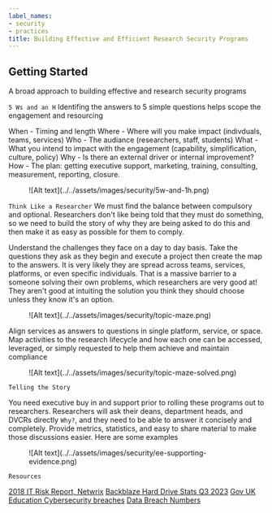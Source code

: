 ```yaml
---
label_names:
- security
- practices
title: Building Effective and Efficient Research Security Programs
---
```


## Getting Started

A broad approach to building effective and research security programs

`5 Ws and an H`
Identifing the answers to 5 simple questions helps scope the engagement and resourcing

When - Timing and length
Where - Where will you make impact (indivduals, teams, services)
Who - The audiance (researchers, staff, students)
What - What you intend to impact with the engagement (capability, simplification, culture, policy)
Why - Is there an external driver or internal improvement?
How - The plan: getting executive support, marketing, training, consulting, measurement, reporting, closure.

<figure markdown>
  ![Alt text](../../assets/images/security/5w-and-1h.png)
</figure>

`Think Like a Researcher`
We must find the balance between compulsory and optional. Researchers don't like being told that they must do something, so we need to build the story of why they are being asked to do this and then make it as easy as possible for them to comply.

Understand the challenges they face on a day to day basis. Take the questions they ask as they begin and execute a project then create the map to the answers. It is very likely they are spread across teams, services, platforms, or even specific individuals. That is a massive barrier to a someone solving their own problems, which researchers are very good at! They aren't good at intuiting the solution you think they should choose unless they know it's an option.

<figure markdown>
  ![Alt text](../../assets/images/security/topic-maze.png)
</figure>

Align services as answers to questions in single platform, service, or space. Map activities to the research lifecycle and how each one can be accessed, leveraged, or simply requested to help them achieve and maintain compliance

<figure markdown>
  ![Alt text](../../assets/images/security/topic-maze-solved.png)
</figure>

`Telling the Story`

You need executive buy in and support prior to rolling these programs out to researchers. Researchers will ask their deans, department heads, and DVCRs directly `Why?`, and they need to be able to answer it concisely and completely. Provide metrics, statistics, and easy to share material to make those discussions easier. Here are some examples

<figure markdown>
  ![Alt text](../../assets/images/security/ee-supporting-evidence.png)
</figure>

`Resources`

[2018 IT Risk Report, Netwrix](https://www.netwrix.com/2018itrisksreport.html)
[Backblaze Hard Drive Stats Q3 2023](https://www.backblaze.com/blog/backblaze-drive-stats-for-q3-2022/)
[Gov UK Education Cybersecurity breaches](https://www.gov.uk/government/statistics/cyber-security-breaches-survey-2023/cyber-security-breaches-survey-2023-education-institutions-annex)
[Data Breach Numbers](https://www.govtech.com/blogs/lohrmann-on-cybersecurity/data-breach-numbers-costs-and-impacts-all-rise-in-2021)


##
